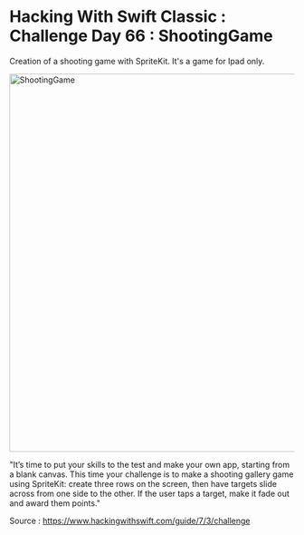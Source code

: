 # Hacking With Swift Classic : Challenge Day 66 : ShootingGame

Creation of a shooting game with SpriteKit.
It's a game for Ipad only.

<img width="667" alt="ShootingGame" src="https://user-images.githubusercontent.com/79987744/151527841-48e02f91-3296-49e6-8e96-d41d4ccd9c4a.png">


"It’s time to put your skills to the test and make your own app, starting from a blank canvas.
This time your challenge is to make a shooting gallery game using SpriteKit: create three rows on the screen,
then have targets slide across from one side to the other. If the user taps a target, make it fade out and award them points."

Source : https://www.hackingwithswift.com/guide/7/3/challenge
